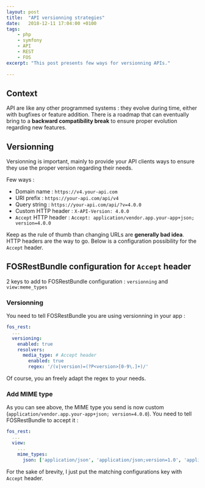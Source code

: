 ```yaml
---
layout: post
title:  "API versionning strategies"
date:   2018-12-11 17:04:00 +0100
tags:
    - php
    - symfony
    - API
    - REST
    - FOS    
excerpt: "This post presents few ways for versionning APIs."
    
---
```


## Context
API are like any other programmed systems : they evolve during time, either with bugfixes or feature addition. There is a roadmap that can eventually bring to a __backward compatibility break__ to ensure proper evolution regarding new features.

## Versionning
Versionning is important, mainly to provide your API clients ways to ensure they use the proper version regarding their needs.

Few ways : 
 - Domain name : `https://v4.your-api.com`
 - URI prefix : `https://your-api.com/api/v4`
 - Query string : `https://your-api.com/api/?v=4.0.0`
 - Custom HTTP header : `X-API-Version: 4.0.0`
 - `Accept` HTTP header :  `Accept: application/vendor.app.your-app+json; version=4.0.0`

Keep as the rule of thumb than changing URLs are __generally bad idea__. HTTP headers are the way to go. Below is a configuration possibility for the `Accept` header.

## FOSRestBundle configuration for `Accept` header

2 keys to add to FOSRestBundle configuration : `versionning` and `view:meme_types`

### Versionning

You need to tell FOSRestBundle you are using versionning in your app :

```yaml
fos_rest:
  ...
  versioning:
    enabled: true
    resolvers:
      media_type: # Accept header
        enabled: true
        regex: '/(v|version)=(?P<version>[0-9\.]+)/'
```
Of course, you an freely adapt the regex to your needs.

### Add MIME type

As you can see above, the MIME type you send is now custom (`application/vendor.app.your-app+json; version=4.0.0`). You need to tell FOSRestBundle to accept it :

```yaml
fos_rest:
  ...
  view:
    ...    
    mime_types:
      json: ['application/json', 'application/json;version=1.0', 'application/json;version=2.0']
```

For the sake of brevity, I just put the matching configurations key with `Accept` header.